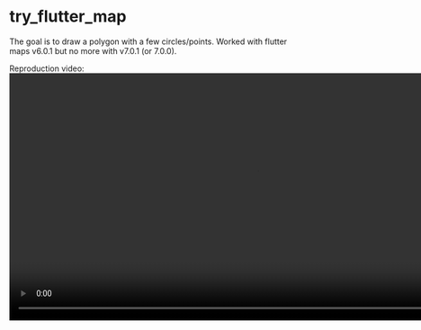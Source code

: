 # try_flutter_map

The goal is to draw a polygon with a few circles/points.
Worked with flutter maps v6.0.1 but no more with v7.0.1 (or 7.0.0).

Reproduction video:
 <video height="440" controls>
  <source src="bug.mp4" type="video/mp4">
</video>
